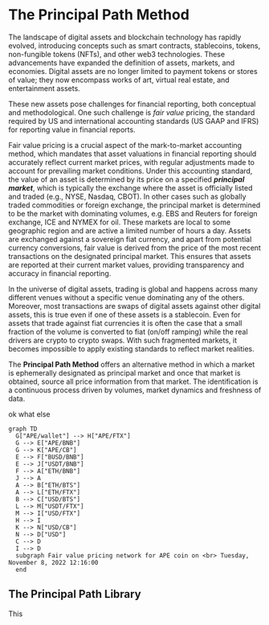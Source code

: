 # The Principal Path Method

The landscape of digital assets and blockchain technology has rapidly evolved, introducing concepts such as smart contracts, stablecoins, tokens, non-fungible tokens (NFTs), and other web3 technologies. These advancements have expanded the definition of assets, markets, and economies. Digital assets are no longer limited to payment tokens or stores of value; they now encompass works of art, virtual real estate, and entertainment assets.

These new assets pose challenges for financial reporting, both conceptual and methodological. One such challenge is _fair value_ pricing, the standard required by US and international accounting standards (US GAAP and IFRS) for reporting value in financial reports.

Fair value pricing is a crucial aspect of the mark-to-market accounting method, which mandates that asset valuations in financial reporting should accurately reflect current market prices, with regular adjustments made to account for prevailing market conditions. Under this accounting standard, the value of an asset is determined by its price on a specified **_principal market_**, which is typically the exchange where the asset is officially listed and traded (e.g., NYSE, Nasdaq, CBOT). In other cases such as globally traded commodities or foreign exchange, the principal market is determined to be the market with dominating volumes, e.g. EBS and Reuters for foreign exchange, ICE and NYMEX for oil. These markets are local to some geographic region and are active a limited number of hours a day. Assets are exchanged against a sovereign fiat currency, and apart from potential currency conversions, fair value is derived from the price of the most recent transactions on the designated principal market. This ensures that assets are reported at their current market values, providing transparency and accuracy in financial reporting.

In the universe of digital assets, trading is global and happens across many different venues without a specific venue dominating any of the others. Moreover, most transactions are swaps of digital assets against other digital assets, this is true even if one of these assets is a stablecoin. Even for assets that trade against fiat currencies it is often the case that a small fraction of the volume is converted to fiat (on/off ramping) while the real drivers are crypto to crypto swaps. With such fragmented markets, it becomes impossible to apply existing standards to reflect market realities.

The __Principal Path Method__ offers an alternative method in which a market is ephemerally designated as principal market and once that market is obtained, source all price information from that market. The identification is a continuous process driven by volumes, market dynamics and freshness of data.

ok  what else

<!-- APE_1667909760 -->
```mermaid
graph TD
  G["APE/wallet"] --> H["APE/FTX"]
  G --> E["APE/BNB"]
  G --> K["APE/CB"]
  E --> F["BUSD/BNB"]
  E --> J["USDT/BNB"]
  F --> A["ETH/BNB"]
  J --> A
  A --> B["ETH/BTS"]
  A --> L["ETH/FTX"]
  B --> C["USD/BTS"]
  L --> M["USDT/FTX"] 
  M --> I["USD/FTX"]
  H --> I
  K --> N["USD/CB"]
  N --> D["USD"]
  C --> D
  I --> D
  subgraph Fair value pricing network for APE coin on <br> Tuesday, November 8, 2022 12:16:00
  end
```


## The Principal Path Library
This

